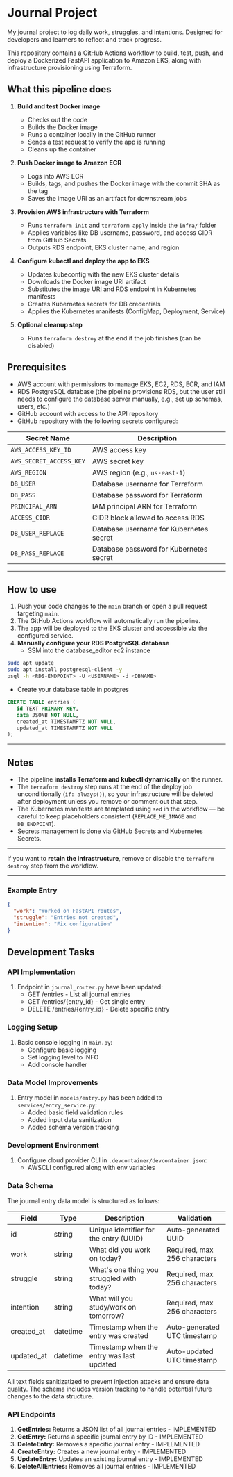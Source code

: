 # Journal Project

My journal project to log daily work, struggles, and intentions. 
Designed for developers and learners to reflect and track progress.

This repository contains a GitHub Actions workflow to build, test, push, and deploy a Dockerized FastAPI application to Amazon EKS, along with infrastructure provisioning using Terraform.

## What this pipeline does

1. **Build and test Docker image**  
   - Checks out the code  
   - Builds the Docker image  
   - Runs a container locally in the GitHub runner  
   - Sends a test request to verify the app is running  
   - Cleans up the container

2. **Push Docker image to Amazon ECR**  
   - Logs into AWS ECR  
   - Builds, tags, and pushes the Docker image with the commit SHA as the tag  
   - Saves the image URI as an artifact for downstream jobs

3. **Provision AWS infrastructure with Terraform**  
   - Runs `terraform init` and `terraform apply` inside the `infra/` folder  
   - Applies variables like DB username, password, and access CIDR from GitHub Secrets  
   - Outputs RDS endpoint, EKS cluster name, and region

4. **Configure kubectl and deploy the app to EKS**  
   - Updates kubeconfig with the new EKS cluster details  
   - Downloads the Docker image URI artifact  
   - Substitutes the image URI and RDS endpoint in Kubernetes manifests  
   - Creates Kubernetes secrets for DB credentials  
   - Applies the Kubernetes manifests (ConfigMap, Deployment, Service)

5. **Optional cleanup step**  
   - Runs `terraform destroy` at the end if the job finishes (can be disabled)

## Prerequisites

- AWS account with permissions to manage EKS, EC2, RDS, ECR, and IAM  
- RDS PostgreSQL database (the pipeline provisions RDS, but the user still needs to configure the database server manually, e.g., set up schemas, users, etc.)  
- GitHub account with access to the API repository
- GitHub repository with the following secrets configured:

| Secret Name          | Description                          |
|----------------------|------------------------------------|
| `AWS_ACCESS_KEY_ID`   | AWS access key                     |
| `AWS_SECRET_ACCESS_KEY` | AWS secret key                   |
| `AWS_REGION`          | AWS region (e.g., `us-east-1`)     |
| `DB_USER`             | Database username for Terraform     |
| `DB_PASS`             | Database password for Terraform     |
| `PRINCIPAL_ARN`       | IAM principal ARN for Terraform     |
| `ACCESS_CIDR`         | CIDR block allowed to access RDS    |
| `DB_USER_REPLACE`     | Database username for Kubernetes secret |
| `DB_PASS_REPLACE`     | Database password for Kubernetes secret |

---

## How to use

1. Push your code changes to the `main` branch or open a pull request targeting `main`.  
2. The GitHub Actions workflow will automatically run the pipeline.  
3. The app will be deployed to the EKS cluster and accessible via the configured service.  
4. **Manually configure your RDS PostgreSQL database**
   - SSM into the database_editor ec2 instance
```bash
sudo apt update
sudo apt install postgresql-client -y
psql -h <RDS-ENDPOINT> -U <USERNAME> -d <DBNAME>
```
   - Create your database table in postgres
```sql
CREATE TABLE entries (
   id TEXT PRIMARY KEY,
   data JSONB NOT NULL,
   created_at TIMESTAMPTZ NOT NULL,
   updated_at TIMESTAMPTZ NOT NULL
);
```

---

## Notes

- The pipeline **installs Terraform and kubectl dynamically** on the runner.  
- The `terraform destroy` step runs at the end of the deploy job unconditionally (`if: always()`), so your infrastructure will be deleted after deployment unless you remove or comment out that step.  
- The Kubernetes manifests are templated using `sed` in the workflow — be careful to keep placeholders consistent (`REPLACE_ME_IMAGE` and `DB_ENDPOINT`).  
- Secrets management is done via GitHub Secrets and Kubernetes Secrets.

---

If you want to **retain the infrastructure**, remove or disable the `terraform destroy` step from the workflow.

---

### Example Entry
```json
{
  "work": "Worked on FastAPI routes",
  "struggle": "Entries not created",
  "intention": "Fix configuration"
}
```
## Development Tasks

### API Implementation

1. Endpoint in `journal_router.py` have been updated:
   - GET /entries - List all journal entries
   - GET /entries/{entry_id} - Get single entry
   - DELETE /entries/{entry_id} - Delete specific entry

### Logging Setup

1. Basic console logging in `main.py`:
   - Configure basic logging
   - Set logging level to INFO
   - Add console handler

### Data Model Improvements

1. Entry model in `models/entry.py` has been added to `services/entry_service.py`:
   - Added basic field validation rules
   - Added input data sanitization
   - Added schema version tracking

### Development Environment

1. Configure cloud provider CLI in `.devcontainer/devcontainer.json`:
   - AWSCLI configured along with env variables


### Data Schema

The journal entry data model is structured as follows:

| Field       | Type      | Description                                | Validation                   |
|-------------|-----------|--------------------------------------------|------------------------------|
| id          | string    | Unique identifier for the entry (UUID)     | Auto-generated UUID          |
| work        | string    | What did you work on today?                | Required, max 256 characters |
| struggle    | string    | What's one thing you struggled with today? | Required, max 256 characters |
| intention   | string    | What will you study/work on tomorrow?      | Required, max 256 characters |
| created_at  | datetime  | Timestamp when the entry was created       | Auto-generated UTC timestamp |
| updated_at  | datetime  | Timestamp when the entry was last updated  | Auto-updated UTC timestamp   |

All text fields sanitizatized to prevent injection attacks and ensure data quality. The schema includes version tracking to handle potential future changes to the data structure.

### API Endpoints

1. **GetEntries:** Returns a JSON list of all journal entries - IMPLEMENTED
2. **GetEntry:** Returns a specific journal entry by ID - IMPLEMENTED
3. **DeleteEntry:** Removes a specific journal entry - IMPLEMENTED
4. **CreateEntry:** Creates a new journal entry - IMPLEMENTED
5. **UpdateEntry:** Updates an existing journal entry - IMPLEMENTED
6. **DeleteAllEntries:** Removes all journal entries - IMPLEMENTED